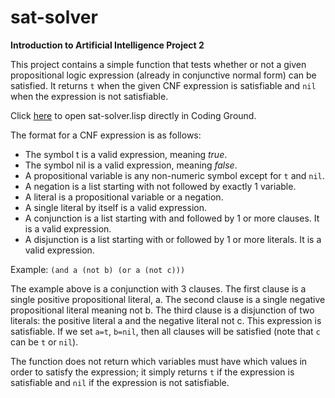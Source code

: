 # sat-solver
**Introduction to Artificial Intelligence Project 2**

This project contains a simple function that tests whether or not a given propositional logic expression (already in conjunctive normal form) can be satisfied. It returns `t` when the given CNF expression is satisfiable and `nil` when the expression is not satisfiable.

Click [here](https://goo.gl/mYqBde) to open sat-solver.lisp directly in Coding Ground.

The format for a CNF expression is as follows:

* The symbol t is a valid expression, meaning *true*.
* The symbol nil is a valid expression, meaning *false*.
* A propositional variable is any non-numeric symbol except for `t` and `nil`.
* A negation is a list starting with not followed by exactly 1 variable.
* A literal is a propositional variable or a negation.
* A single literal by itself is a valid expression.
* A conjunction is a list starting with and followed by 1 or more clauses. It is a valid expression.
* A disjunction is a list starting with or followed by 1 or more literals. It is a valid expression.

Example: `(and a (not b) (or a (not c)))`

The example above is a conjunction with 3 clauses. The first clause is a single positive propositional literal, a. The second clause is a single negative propositional literal meaning not b. The third clause is a disjunction of two literals: the positive literal a and the negative literal not c. This expression is satisfiable. If we set `a=t`, `b=nil`, then all clauses will be satisfied (note that `c` can be `t` or `nil`).

The function does not return which variables must have which values in order to satisfy the expression; it simply returns `t` if the expression is satisfiable and `nil` if the expression is not satisfiable.

